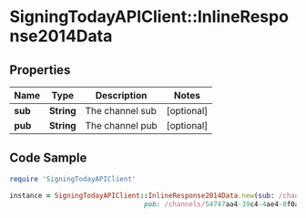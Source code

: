 # SigningTodayAPIClient::InlineResponse2014Data

## Properties

Name | Type | Description | Notes
------------ | ------------- | ------------- | -------------
**sub** | **String** | The channel sub | [optional] 
**pub** | **String** | The channel pub | [optional] 

## Code Sample

```ruby
require 'SigningTodayAPIClient'

instance = SigningTodayAPIClient::InlineResponse2014Data.new(sub: /channels/91099073-905b-437e-b48f-f21c0e7f4723,
                                 pub: /channels/54747aa4-39c4-4ae4-8f0a-b0f41eb0d7d4)
```


